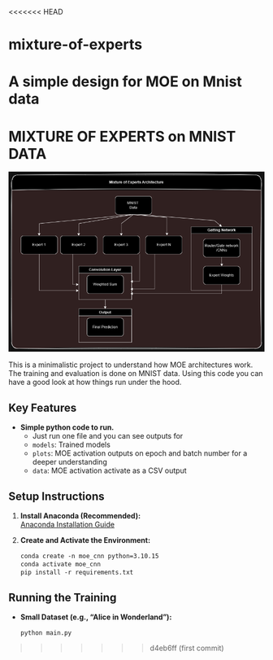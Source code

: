 <<<<<<< HEAD
# mixture-of-experts
A simple design for MOE on Mnist data
=======
# MIXTURE OF EXPERTS on MNIST DATA

![Mixture of experts architecture](MOE-Arch.drawio.png)

</div>
 This is a minimalistic project to understand how MOE architectures work. The training and evaluation is done on MNIST data. 
 Using this code you can have a good look at how things run under the hood.

## Key Features

- **Simple python code to run.**  
  - Just run one file and you can see outputs for
  - `models`: Trained models
  - `plots`: MOE activation outputs on epoch and batch number for a deeper understanding 
  - `data`: MOE activation activate as a CSV output


## Setup Instructions

1. **Install Anaconda (Recommended):**  
   [Anaconda Installation Guide](https://docs.anaconda.com/)

2. **Create and Activate the Environment:**
   ```
   conda create -n moe_cnn python=3.10.15
   conda activate moe_cnn
   pip install -r requirements.txt
   ```

## Running the Training

- **Small Dataset (e.g., “Alice in Wonderland”):**
    
    ```
    python main.py
    ```
>>>>>>> d4eb6ff (first commit)
